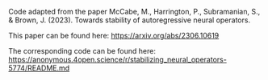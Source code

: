 Code adapted from the paper McCabe, M., Harrington, P., Subramanian, S., & Brown, J. (2023). Towards stability of autoregressive neural operators.

This paper can be found here: https://arxiv.org/abs/2306.10619

The corresponding code can be found here: https://anonymous.4open.science/r/stabilizing_neural_operators-5774/README.md





